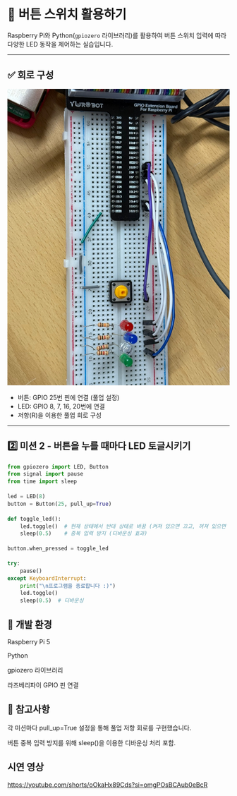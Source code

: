 # 🎯 버튼 스위치 활용하기

Raspberry Pi와 Python(`gpiozero` 라이브러리)를 활용하여 버튼 스위치 입력에 따라 다양한 LED 동작을 제어하는 실습입니다.

---

## ✅ 회로 구성
![회로 사진](../figure/KakaoTalk_20250416_124039855.jpg)
- 버튼: GPIO 25번 핀에 연결 (풀업 설정)
- LED: GPIO 8, 7, 16, 20번에 연결
- 저항(R)을 이용한 풀업 회로 구성

---

## 2️⃣ 미션 2 - 버튼을 누를 때마다 LED 토글시키기
```python
from gpiozero import LED, Button
from signal import pause
from time import sleep

led = LED(8)
button = Button(25, pull_up=True)

def toggle_led():
    led.toggle()  # 현재 상태에서 반대 상태로 바꿈 (켜져 있으면 끄고, 꺼져 있으면 켬)
    sleep(0.5)    # 중복 입력 방지 (디바운싱 효과)

button.when_pressed = toggle_led

try:
    pause()
except KeyboardInterrupt:
    print("\n프로그램을 종료합니다 :)")
    led.toggle()
    sleep(0.5)  # 디바운싱
```

## 📝 개발 환경
Raspberry Pi 5

Python

gpiozero 라이브러리

라즈베리파이 GPIO 핀 연결



## 🔧 참고사항
각 미션마다 pull_up=True 설정을 통해 풀업 저항 회로를 구현했습니다.

버튼 중복 입력 방지를 위해 sleep()을 이용한 디바운싱 처리 포함.


## 시연 영상
https://youtube.com/shorts/oOkaHx89Cds?si=omgPOsBCAub0eBcR